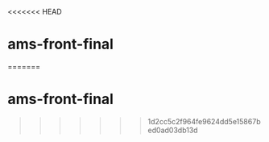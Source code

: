 <<<<<<< HEAD
# ams-front-final
=======
# ams-front-final
>>>>>>> 1d2cc5c2f964fe9624dd5e15867bed0ad03db13d
